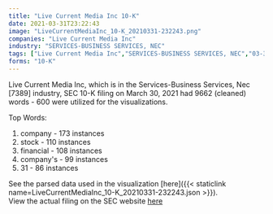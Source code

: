 ```yaml
---
title: "Live Current Media Inc 10-K"
date: 2021-03-31T23:22:43
image: "LiveCurrentMediaInc_10-K_20210331-232243.png"
companies: "Live Current Media Inc"
industry: "SERVICES-BUSINESS SERVICES, NEC"
tags: ["Live Current Media Inc","SERVICES-BUSINESS SERVICES, NEC","03-30-2021","10-K"]
forms: "10-K"
---
```

Live Current Media Inc, which is in the Services-Business Services, Nec [7389] industry, SEC 10-K filing on March 30, 2021 had 9662 (cleaned) words - 600 were utilized for the visualizations.

Top Words:
1. company - 173 instances
2. stock - 110 instances
3. financial - 108 instances
4. company's - 99 instances
5. 31 - 86 instances


See the parsed data used in the visualization [here]({{< staticlink name=LiveCurrentMediaInc_10-K_20210331-232243.json >}}).  
View the actual filing on the SEC website [here](https://www.sec.gov/Archives/edgar/data/1108630/0001062993-21-003128.txt)